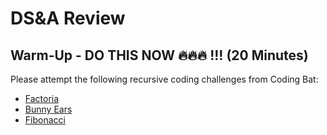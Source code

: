 # DS&A Review

## Warm-Up - DO THIS NOW :fire::fire::fire: !!! (20 Minutes)

Please attempt the following recursive coding challenges from Coding Bat:
* [Factoria](https://codingbat.com/prob/p154669)
* [Bunny Ears](https://codingbat.com/prob/p183649)
* [Fibonacci](https://codingbat.com/prob/p120015)

